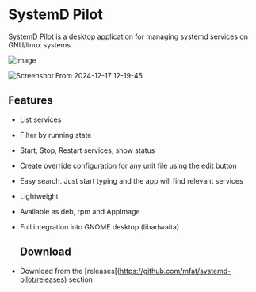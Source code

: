 # SystemD Pilot

SystemD Pilot is a desktop application for managing systemd services on GNU/linux systems.

![image](https://github.com/user-attachments/assets/863284ed-f0a4-43cf-bd51-756e0aed24f3)

![Screenshot From 2024-12-17 12-19-45](https://github.com/user-attachments/assets/edaf9e22-e262-4642-962c-cb4914669ba3)

## Features
- List services
- Filter by running state
- Start, Stop, Restart services, show status
- Create override configuration for any unit file using the edit button
- Easy search. Just start typing and the app will find relevant services
- Lightweight
- Available as deb, rpm and AppImage
- Full integration into GNOME desktop (libadwaita)
  
  ## Download
- Download from the [releases[(https://github.com/mfat/systemd-pilot/releases) section 
